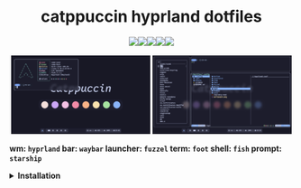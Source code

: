 <h1 align="center">catppuccin hyprland dotfiles</h1>

<p align="center">
  <img src="
    https://img.shields.io/endpoint
    ?url=https://ghloc.vercel.app/api/floaaat/dotfiles/badge
    &style=for-the-badge&colorA=313244&colorB=b4befe"
  ><img src="
    https://img.shields.io/github/languages/code-size/floaaat/dotfiles
    ?style=for-the-badge&colorA=313244&colorB=cba6f7"
  ><img src="
    https://img.shields.io/github/languages/top/floaaat/dotfiles
    ?style=for-the-badge&colorA=313244&colorB=f5c2e7"
  ><img src="
    https://img.shields.io/github/license/floaaat/dotfiles
    ?style=for-the-badge&colorA=313244&colorB=f9e2af"
  ><img src="
    https://img.shields.io/github/stars/floaaat/dotfiles
    ?style=for-the-badge&colorA=313244&colorB=a6e3a1"
  >
</p>

<p align="middle">
  <img src="assets/1.png" width="49%"/>
  <img src="assets/2.png" width="49%"/>
</p>

<b>

wm: `hyprland`
bar: `waybar`
launcher: `fuzzel`
term: `foot`
shell: `fish`
prompt: `starship`

<details>
  <summary>Installation</summary><br>
  
  Installing software
  ```sh
  sudo pacman -Sy --needed hyprland waybar fuzzel swww cliphist grim slurp ly \
  foot fish starship yazi helix bottom fastfetch less eza fzf ttf-firacode-nerd
  sudo yay -Sy --needed catppuccin-gtk-theme-mocha bibata-cursor-theme
  ```
  Copying config files
  ```sh
  git clone https://github.com/floaaat/dotfiles.git ~/floaaat-dotfiles/
  mkdir -p ~/.config/
  cp -r ~/floaaat-dotfiles/.config/* ~/.config/
  ```
  Changing shell to fish
  ```sh
  sudo chsh -s /usr/bin/fish
  ```
  Enabling ly.service
  ```sh
  sudo systemctl enable ly.service
  ```
</details>

</b>
